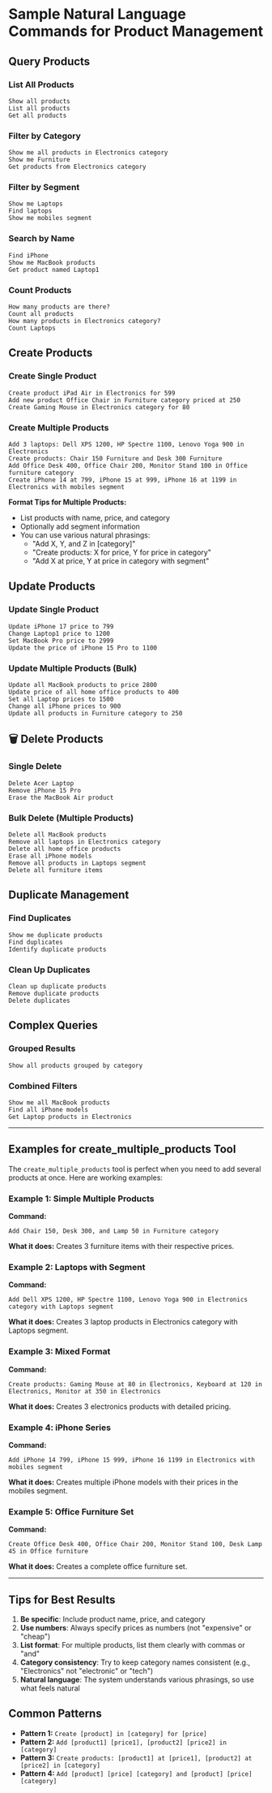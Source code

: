 # Sample Natural Language Commands for Product Management

## Query Products

### List All Products
```
Show all products
List all products
Get all products
```

### Filter by Category
```
Show me all products in Electronics category
Show me Furniture
Get products from Electronics category
```

### Filter by Segment
```
Show me Laptops
Find laptops
Show me mobiles segment
```

### Search by Name
```
Find iPhone
Show me MacBook products
Get product named Laptop1
```

### Count Products
```
How many products are there?
Count all products
How many products in Electronics category?
Count Laptops
```

## Create Products

### Create Single Product
```
Create product iPad Air in Electronics for 599
Add new product Office Chair in Furniture category priced at 250
Create Gaming Mouse in Electronics category for 80
```

### Create Multiple Products
```
Add 3 laptops: Dell XPS 1200, HP Spectre 1100, Lenovo Yoga 900 in Electronics
Create products: Chair 150 Furniture and Desk 300 Furniture
Add Office Desk 400, Office Chair 200, Monitor Stand 100 in Office furniture category
Create iPhone 14 at 799, iPhone 15 at 999, iPhone 16 at 1199 in Electronics with mobiles segment
```

**Format Tips for Multiple Products:**
- List products with name, price, and category
- Optionally add segment information
- You can use various natural phrasings:
  - "Add X, Y, and Z in [category]"
  - "Create products: X for price, Y for price in category"
  - "Add X at price, Y at price in category with segment"

## Update Products

### Update Single Product
```
Update iPhone 17 price to 799
Change Laptop1 price to 1200
Set MacBook Pro price to 2999
Update the price of iPhone 15 Pro to 1100
```

### Update Multiple Products (Bulk)
```
Update all MacBook products to price 2800
Update price of all home office products to 400
Set all Laptop prices to 1500
Change all iPhone prices to 900
Update all products in Furniture category to 250
```

## 🗑️ Delete Products

### Single Delete
```
Delete Acer Laptop
Remove iPhone 15 Pro
Erase the MacBook Air product
```

### Bulk Delete (Multiple Products)
```
Delete all MacBook products
Remove all laptops in Electronics category
Delete all home office products
Erase all iPhone models
Remove all products in Laptops segment
Delete all furniture items
```

## Duplicate Management

### Find Duplicates
```
Show me duplicate products
Find duplicates
Identify duplicate products
```

### Clean Up Duplicates
```
Clean up duplicate products
Remove duplicate products
Delete duplicates
```

## Complex Queries

### Grouped Results
```
Show all products grouped by category
```

### Combined Filters
```
Show me all MacBook products
Find all iPhone models
Get Laptop products in Electronics
```

---

## Examples for create_multiple_products Tool

The `create_multiple_products` tool is perfect when you need to add several products at once. Here are working examples:

### Example 1: Simple Multiple Products
**Command:**
```
Add Chair 150, Desk 300, and Lamp 50 in Furniture category
```

**What it does:** Creates 3 furniture items with their respective prices.

### Example 2: Laptops with Segment
**Command:**
```
Add Dell XPS 1200, HP Spectre 1100, Lenovo Yoga 900 in Electronics category with Laptops segment
```

**What it does:** Creates 3 laptop products in Electronics category with Laptops segment.

### Example 3: Mixed Format
**Command:**
```
Create products: Gaming Mouse at 80 in Electronics, Keyboard at 120 in Electronics, Monitor at 350 in Electronics
```

**What it does:** Creates 3 electronics products with detailed pricing.

### Example 4: iPhone Series
**Command:**
```
Add iPhone 14 799, iPhone 15 999, iPhone 16 1199 in Electronics with mobiles segment
```

**What it does:** Creates multiple iPhone models with their prices in the mobiles segment.

### Example 5: Office Furniture Set
**Command:**
```
Create Office Desk 400, Office Chair 200, Monitor Stand 100, Desk Lamp 45 in Office furniture
```

**What it does:** Creates a complete office furniture set.

---

## Tips for Best Results

1. **Be specific**: Include product name, price, and category
2. **Use numbers**: Always specify prices as numbers (not "expensive" or "cheap")
3. **List format**: For multiple products, list them clearly with commas or "and"
4. **Category consistency**: Try to keep category names consistent (e.g., "Electronics" not "electronic" or "tech")
5. **Natural language**: The system understands various phrasings, so use what feels natural

## Common Patterns

- **Pattern 1:** `Create [product] in [category] for [price]`
- **Pattern 2:** `Add [product1] [price1], [product2] [price2] in [category]`
- **Pattern 3:** `Create products: [product1] at [price1], [product2] at [price2] in [category]`
- **Pattern 4:** `Add [product] [price] [category] and [product] [price] [category]`

